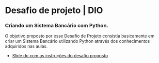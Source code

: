 # Desafio de projeto | DIO

### Criando um Sistema Bancário com Python.
O objetivo proposto por esse Desafio de Projeto consistia basicamente em criar um Sistema Bancário utilizando Python através dos conhecimentos adquiridos nas aulas.

* <a href="https://academiapme-my.sharepoint.com/:p:/g/personal/kawan_dio_me/Ef-dMEJYq9BPotZQso7LUCwBJd7gDqCC2SYlUYx0ayrGNQ?e=G79e2L" target="_blank">Slide do com as instruções do desafio proposto</a>

